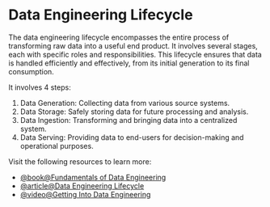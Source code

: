 # Data Engineering Lifecycle

The data engineering lifecycle encompasses the entire process of transforming raw data into a useful end product. It involves several stages, each with specific roles and responsibilities. This lifecycle ensures that data is handled efficiently and effectively, from its initial generation to its final consumption.

It involves 4 steps:

1.  Data Generation: Collecting data from various source systems.
2.  Data Storage: Safely storing data for future processing and analysis.
3.  Data Ingestion: Transforming and bringing data into a centralized system.
4.  Data Serving: Providing data to end-users for decision-making and operational purposes.

Visit the following resources to learn more:

- [@book@Fundamentals of Data Engineering](https://www.oreilly.com/library/view/fundamentals-of-data/9781098108298/)
- [@article@Data Engineering Lifecycle](hhttps://medium.com/towards-data-engineering/data-engineering-lifecycle-d1e7ee81632e)
- [@video@Getting Into Data Engineering](https://www.youtube.com/watch?v=hZu_87l62J4)
